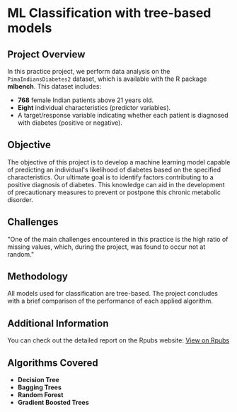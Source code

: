 # ML Classification with tree-based models

## Project Overview

In this practice project, we perform data analysis on the `PimaIndiansDiabetes2` dataset, which is available with the R package **mlbench**. 
This dataset includes:
- **768** female Indian patients above 21 years old.
- **Eight** individual characteristics (predictor variables).
- A target/response variable indicating whether each patient is diagnosed with diabetes (positive or negative).

## Objective

The objective of this project is to develop a machine learning model capable of predicting an individual's likelihood of diabetes based on the specified characteristics. Our ultimate goal is to identify factors contributing to a positive diagnosis of diabetes. This knowledge can aid in the development of precautionary measures to prevent or postpone this chronic metabolic disorder.

## Challenges

"One of the main challenges encountered in this practice is the high ratio of missing values, which, during the project, was found to occur not at random."

## Methodology

All models used for classification are tree-based. The project concludes with a brief comparison of the performance of each applied algorithm.

## Additional Information

You can check out the detailed report on the Rpubs website: [View on Rpubs](https://rpubs.com/papaknik/1171433)

## Algorithms Covered

- **Decision Tree**
- **Bagging Trees**
- **Random Forest**
- **Gradient Boosted Trees**
